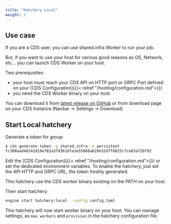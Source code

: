 ```yaml
---
title: "Hatchery Local"
weight: 1
---
```


## Use case

If you are a CDS user, you can use shared.infra Worker to run your job.

But, if you want to use your host for various good reasons as OS, Network, etc... you
can launch CDS Worker on your host.

Two prerequisites: 

* your host must reach your CDS API on HTTP port or GRPC Port defined on your [CDS Configuration]({{< relref "/hosting/configuration.md">}})
* you need the CDS Worker binary on your host. 

You can download it from [latest release on GitHub](https://github.com/ovh/cds/releases) or from download page on your CDS Instance (Navbar -> Settings -> Download)

## Start Local hatchery

Generate a token for group:

```bash
$ cds generate token -g shared.infra -e persistent
fc300aad48242d19e782a37d361dfa3e55868a629e52d7f6825c7ce65a72bf92
```

Edit the [CDS Configuration]({{< relref "/hosting/configuration.md">}}) or set the dedicated environment variables. To enable the hatchery, just set the API HTTP and GRPC URL, the token freshly generated.

This hatchery use the CDS worker binary existing on the PATH on your host.

Then start hatchery:

```bash
engine start hatchery:local --config config.toml
```

This hatchery will now start worker binary on your host. You can manage settings, as `max workers` and `provision` in the hatchery configuration file.
